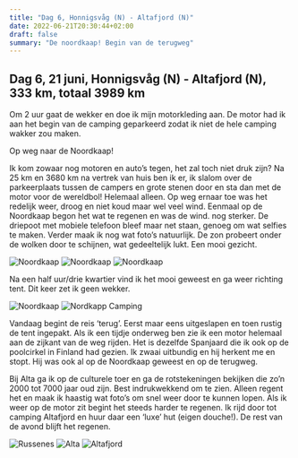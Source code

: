```yaml
---
title: "Dag 6, Honnigsvåg (N) - Altafjord (N)"
date: 2022-06-21T20:30:44+02:00
draft: false
summary: "De noordkaap! Begin van de terugweg"
---
```

## Dag 6, 21 juni, Honnigsvåg (N) - Altafjord (N), 333 km, totaal 3989 km
Om 2 uur gaat de wekker en doe ik mijn motorkleding aan. De motor had ik aan het begin van de camping geparkeerd
zodat ik niet de hele camping wakker zou maken.

Op weg naar de Noordkaap!

Ik kom zowaar nog
motoren en auto’s tegen, het zal toch niet druk zijn? Na 25 km en 3680 km na vertrek van huis ben ik er, ik slalom
over de parkeerplaats tussen de campers en
grote stenen door en sta dan met de motor voor de wereldbol! Helemaal alleen. Op weg ernaar toe
was het redelijk weer, droog en niet koud maar wel veel wind. Eenmaal op de Noordkaap begon het wat
te regenen en was de wind. nog sterker. De driepoot met mobiele telefoon bleef maar net staan, genoeg
om wat selfies te maken. Verder maak ik nog wat foto’s natuurlijk. De zon probeert onder de wolken door
te schijnen, wat gedeeltelijk lukt. Een mooi gezicht.

![Noordkaap](/images/noordkaap2022-06-21-01-noordkaap-r.jpg "Noordkaap")
![Noordkaap](/images/noordkaap2022-06-21-02-noordkaap-r.jpg "Noordkaap")
![Noordkaap](/images/noordkaap2022-06-21-03-noordkaap-r.jpg "Noordkaap")

Na een half uur/drie kwartier vind ik het mooi
geweest en ga weer richting tent. Dit keer zet ik geen wekker.

![Noordkaap](/images/noordkaap2022-06-21-04-rendieren-r.jpg "Noordkaap")
![Nordkapp Camping](/images/noordkaap2022-06-21-05-nordkapp-camping-r.jpg "Nordkapp Camping")

Vandaag begint de reis ‘terug’. Eerst maar eens uitgeslapen en toen rustig de tent ingepakt. Als ik een tijdje
onderweg ben zie ik een motor helemaal aan de zijkant van de weg rijden. Het is dezelfde Spanjaard die ik ook
op de poolcirkel in Finland had gezien. Ik zwaai uitbundig en hij herkent me en stopt. Hij was ook al op de Noordkaap
geweest en op de terugweg.

Bij Alta ga ik op de culturele toer en ga de rotstekeningen bekijken die zo’n 2000 tot 7000 jaar oud zijn. Best
indrukwekkend om te zien. Alleen regent het en maak ik haastig wat foto’s om snel weer door te kunnen
lopen. Als ik weer op de motor zit begint het steeds harder te regenen. Ik rijd door tot camping
Altafjord en huur daar een ‘luxe’ hut (eigen douche!). De rest van de avond blijft het regenen.

![Russenes](/images/noordkaap2022-06-21-06-russenes-r.jpg "Russenes")
![Alta](/images/noordkaap2022-06-21-07-alta-r.jpg "Alta")
![Altafjord](/images/noordkaap2022-06-21-08-altafjord-r.jpg "Altafjord")
